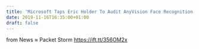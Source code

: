 ```yaml
---
title: 'Microsoft Taps Eric Holder To Audit AnyVision Face Recognition'
date: 2019-11-16T16:35:00+01:00
draft: false
---
```


  
  
from News ≈ Packet Storm https://ift.tt/356OM2x
